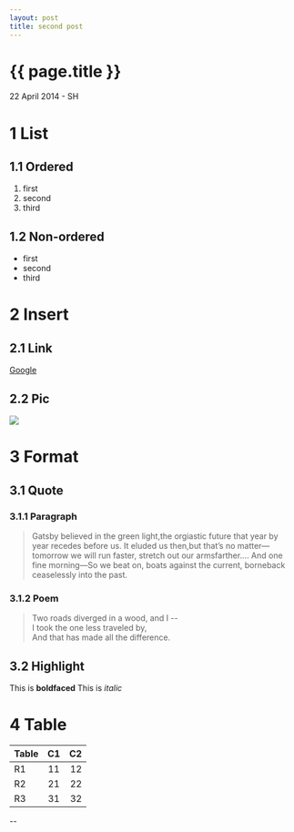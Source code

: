 ```yaml
---
layout: post
title: second post
---
```


{{ page.title }}
================

<p class="meta">22 April 2014 - SH</p>

# 1 List
## 1.1 Ordered
1. first
2. second
3. third
## 1.2 Non-ordered
- first
- second
- third
# 2 Insert
## 2.1 Link
[Google](http://google.com.hk)
## 2.2 Pic
![](http://upload.wikimedia.org/wikipedia/en/archive/4/43/20120728155103!EscherSelf1929.jpg)
# 3 Format
## 3.1 Quote
### 3.1.1 Paragraph
> Gatsby believed in the green light,the orgiastic future that year by year recedes before us. It 
eluded us then,but that’s no matter—tomorrow we will run faster, stretch out our armsfarther…. And 
one fine morning—So we beat on, boats against the current, borneback ceaselessly into the past.
### 3.1.2 Poem
> Two roads diverged in a wood, and I --  
> I took the one less traveled by,  
> And that has made all the difference.  
## 3.2 Highlight
This is **boldfaced**
This is *italic*
# 4 Table
| Table | C1 | C2 |
| ----- |:--:| --:|
| R1    | 11 | 12 |
| R2    | 21 | 22 |
| R3    | 31 | 32 |
--

